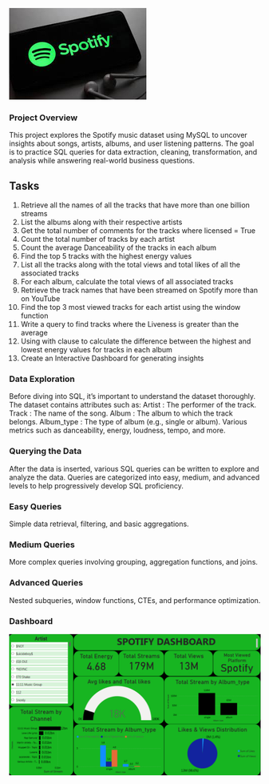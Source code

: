 ![image alt](https://github.com/Sreeramvv/SQL_Spotify_analysis/blob/main/spotify%202.jpg?raw=true)





### Project Overview

This project explores the Spotify music dataset using MySQL to uncover insights about songs, artists, albums, and user listening patterns.
The goal is to practice SQL queries for data extraction, cleaning, transformation, and analysis while answering real-world business questions.

## Tasks
1. Retrieve all the names  of all the tracks that have more than one billion streams
2. List the albums along with their respective artists
3. Get the total number of comments for the tracks where licensed = True
4. Count the total number of tracks by each artist
5. Count the average Danceability of the tracks in each album
6. Find the top 5 tracks with the highest energy values
7. List all the tracks along with the total views and total likes of all the associated tracks
8. For each album, calculate the total views of all associated tracks
9. Retrieve the track names that have been streamed on Spotify more than on YouTube
10. Find the top 3 most viewed tracks for each artist using the window function
11. Write a query to find tracks where the Liveness is greater than the average
12. Using with clause to calculate the difference between the highest and lowest energy values for tracks in each album
13. Create an Interactive Dashboard for generating insights

### Data Exploration
Before diving into SQL, it’s important to understand the dataset thoroughly. The dataset contains attributes such as:
Artist : The performer of the track.
Track : The name of the song.
Album : The album to which the track belongs.
Album_type : The type of album (e.g., single or album).
Various metrics such as danceability, energy, loudness, tempo, and more.

### Querying the Data
After the data is inserted, various SQL queries can be written to explore and analyze the data. Queries are categorized into easy, medium, and advanced levels to help progressively develop SQL proficiency.

### Easy Queries
Simple data retrieval, filtering, and basic aggregations.

### Medium Queries
More complex queries involving grouping, aggregation functions, and joins.

### Advanced Queries
Nested subqueries, window functions, CTEs, and performance optimization.

### Dashboard
![image alt](https://github.com/Sreeramvv/SQL_Spotify_analysis/blob/main/Spotify_pic.png?raw=true)

